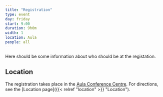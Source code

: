 ```yaml
---
title: "Registration"
type: event
day: friday
start: 9:00
duration: 9h0m
width: 1
location: Aula
people: all
---
```


Here should be some information about who should be at the registation.

## Location
The registration takes place in the [Aula Conference Centre](https://iamap.tudelft.nl/en/poi/aula-conference-center/).
For directions, see the [Location page]({{< relref "location" >}} "Location").
